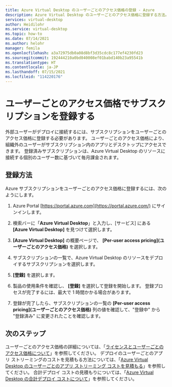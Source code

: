 ```yaml
---
title: Azure Virtual Desktop のユーザーごとのアクセス価格の登録 - Azure
description: Azure Virtual Desktop のユーザーごとのアクセス価格に登録する方法。
services: virtual-desktop
author: Heidilohr
ms.service: virtual-desktop
ms.topic: how-to
ms.date: 07/14/2021
ms.author: helohr
manager: femila
ms.openlocfilehash: a3a72975db0a08d8bf3d35cdc8c177ef4230fd23
ms.sourcegitcommit: 192444210a0bd040008ef01babd140b23a95541b
ms.translationtype: HT
ms.contentlocale: ja-JP
ms.lasthandoff: 07/15/2021
ms.locfileid: "114220176"
---
```

# <a name="enroll-your-subscription-in-per-user-access-pricing"></a>ユーザーごとのアクセス価格でサブスクリプションを登録する

外部ユーザーがデプロイに接続するには、サブスクリプションをユーザーごとのアクセス価格に登録する必要があります。 ユーザーごとのアクセス価格により、組織外のユーザーがサブスクリプション内のアプリとデスクトップにアクセスできます。 登録済みサブスクリプションは、Azure Virtual Desktop のリソースに接続する個別のユーザー数に基づいて毎月課金されます。

## <a name="how-to-enroll"></a>登録方法

Azure サブスクリプションをユーザーごとのアクセス価格に登録するには、次のようにします。

1. Azure Portal [https://portal.azure.com](https://portal.azure.com/) にサインインします。

2. 検索バーに「**Azure Virtual Desktop**」と入力し、[サービス] にある **[Azure Virtual Desktop]** を見つけて選択します。

3. **[Azure Virtual Desktop]** の概要ページで、 **[Per-user access pricing]\(ユーザーごとのアクセス価格\)** を選択します。

4. サブスクリプションの一覧で、Azure Virtual Desktop のリソースをデプロイするサブスクリプションを選択します。

5. **[登録]** を選択します。

6. 製品の使用条件を確認し、 **[登録]** を選択して登録を開始します。 登録プロセスが完了するには、最大で 1 時間かかる場合があります。

7. 登録が完了したら、サブスクリプションの一覧の **[Per-user access pricing]\(ユーザーごとのアクセス価格\)** 列の値を確認して、"登録中" から "登録済み" に変更されたことを確認します。

## <a name="next-steps"></a>次のステップ

ユーザーごとのアクセス価格の詳細については、「[ライセンスとユーザーごとのアクセス価格について](licensing.md)」を参照してください。 デプロイのユーザーごとのアプリ ストリーミングのコストを見積もる方法については、「[Azure Virtual Desktop のユーザーごとのアプリ ストリーミング コストを見積もる](streaming-costs.md)」を参照してください。 合計デプロイ コストの見積もりについては、「[Azure Virtual Desktop の合計デプロイ コストについて](total-costs.md)」を参照してください。 
